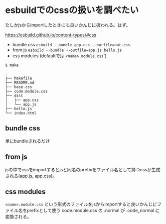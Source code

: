 # esbuildでのcssの扱いを調べたい

たしかjsからimportしたときにも良いかんじに扱われる。はず。

https://esbuild.github.io/content-types/#css

- bundle css `esbuild --bundle app.css --outfile=out.css`
- from js `esbuild --bundle --outfile=app.js hello.js`
- css modules (defaultでは `<name>.module.css`')

```console
$ make

.
├── Makefile
├── README.md
├── base.css
├── code.module.css
├── dist
│   ├── app.css
│   └── app.js
├── hello.js
└── index.html
```

## bundle css

単にbundleされるだけ

## from js

jsの中でcssをimportするとjsと同名のprefixをファイル名として持つcssが生成される(app.js, app.css)。

## css modules

`<name>.module.css` という形式のファイルをjsからimportすると良いかんじにファイル名をprefixとして使う code.module.css の .normal が .code_normal に変換される。
